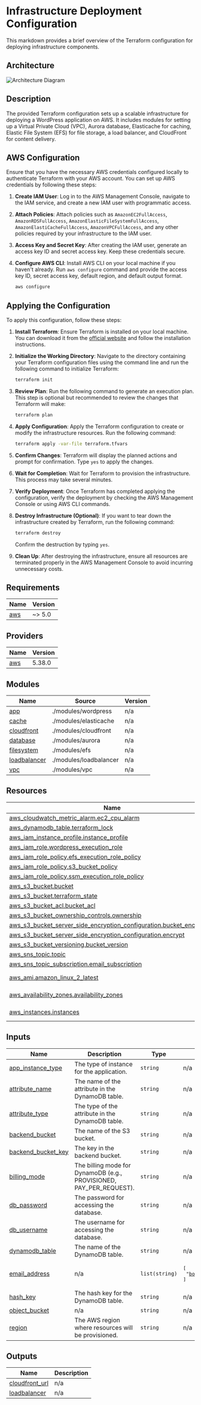 # Infrastructure Deployment Configuration

This markdown provides a brief overview of the Terraform configuration for deploying infrastructure components.

## Architecture

![Architecture Diagram](./architecture/architecture.png)

## Description

The provided Terraform configuration sets up a scalable infrastructure for deploying a WordPress application on AWS. It includes modules for setting up a Virtual Private Cloud (VPC), Aurora database, Elasticache for caching, Elastic File System (EFS) for file storage, a load balancer, and CloudFront for content delivery.

## AWS Configuration

Ensure that you have the necessary AWS credentials configured locally to authenticate Terraform with your AWS account. You can set up AWS credentials by following these steps:

1. **Create IAM User**: Log in to the AWS Management Console, navigate to the IAM service, and create a new IAM user with programmatic access.

2. **Attach Policies**: Attach policies such as `AmazonEC2FullAccess`, `AmazonRDSFullAccess`, `AmazonElasticFileSystemFullAccess`, `AmazonElastiCacheFullAccess`, `AmazonVPCFullAccess`, and any other policies required by your infrastructure to the IAM user.

3. **Access Key and Secret Key**: After creating the IAM user, generate an access key ID and secret access key. Keep these credentials secure.

4. **Configure AWS CLI**: Install AWS CLI on your local machine if you haven't already. Run `aws configure` command and provide the access key ID, secret access key, default region, and default output format.

    ```bash
    aws configure
    ```

## Applying the Configuration

To apply this configuration, follow these steps:

1. **Install Terraform**: Ensure Terraform is installed on your local machine. You can download it from the [official website](https://www.terraform.io/downloads.html) and follow the installation instructions.

2. **Initialize the Working Directory**: Navigate to the directory containing your Terraform configuration files using the command line and run the following command to initialize Terraform:

    ```bash
    terraform init
    ```

3. **Review Plan**: Run the following command to generate an execution plan. This step is optional but recommended to review the changes that Terraform will make:

    ```bash
    terraform plan
    ```

4. **Apply Configuration**: Apply the Terraform configuration to create or modify the infrastructure resources. Run the following command:

    ```bash
    terraform apply -var-file terraform.tfvars
    ```

5. **Confirm Changes**: Terraform will display the planned actions and prompt for confirmation. Type `yes` to apply the changes.

6. **Wait for Completion**: Wait for Terraform to provision the infrastructure. This process may take several minutes.

7. **Verify Deployment**: Once Terraform has completed applying the configuration, verify the deployment by checking the AWS Management Console or using AWS CLI commands.

8. **Destroy Infrastructure (Optional)**: If you want to tear down the infrastructure created by Terraform, run the following command:

    ```bash
    terraform destroy
    ```

    Confirm the destruction by typing `yes`.

9. **Clean Up**: After destroying the infrastructure, ensure all resources are terminated properly in the AWS Management Console to avoid incurring unnecessary costs.


## Requirements

| Name | Version |
|------|---------|
| <a name="requirement_aws"></a> [aws](#requirement\_aws) | ~> 5.0 |

## Providers

| Name | Version |
|------|---------|
| <a name="provider_aws"></a> [aws](#provider\_aws) | 5.38.0 |

## Modules

| Name | Source | Version |
|------|--------|---------|
| <a name="module_app"></a> [app](#module\_app) | ./modules/wordpress | n/a |
| <a name="module_cache"></a> [cache](#module\_cache) | ./modules/elasticache | n/a |
| <a name="module_cloudfront"></a> [cloudfront](#module\_cloudfront) | ./modules/cloudfront | n/a |
| <a name="module_database"></a> [database](#module\_database) | ./modules/aurora | n/a |
| <a name="module_filesystem"></a> [filesystem](#module\_filesystem) | ./modules/efs | n/a |
| <a name="module_loadbalancer"></a> [loadbalancer](#module\_loadbalancer) | ./modules/loadbalancer | n/a |
| <a name="module_vpc"></a> [vpc](#module\_vpc) | ./modules/vpc | n/a |

## Resources

| Name | Type |
|------|------|
| [aws_cloudwatch_metric_alarm.ec2_cpu_alarm](https://registry.terraform.io/providers/hashicorp/aws/latest/docs/resources/cloudwatch_metric_alarm) | resource |
| [aws_dynamodb_table.terraform_lock](https://registry.terraform.io/providers/hashicorp/aws/latest/docs/resources/dynamodb_table) | resource |
| [aws_iam_instance_profile.instance_profile](https://registry.terraform.io/providers/hashicorp/aws/latest/docs/resources/iam_instance_profile) | resource |
| [aws_iam_role.wordpress_execution_role](https://registry.terraform.io/providers/hashicorp/aws/latest/docs/resources/iam_role) | resource |
| [aws_iam_role_policy.efs_execution_role_policy](https://registry.terraform.io/providers/hashicorp/aws/latest/docs/resources/iam_role_policy) | resource |
| [aws_iam_role_policy.s3_bucket_policy](https://registry.terraform.io/providers/hashicorp/aws/latest/docs/resources/iam_role_policy) | resource |
| [aws_iam_role_policy.ssm_execution_role_policy](https://registry.terraform.io/providers/hashicorp/aws/latest/docs/resources/iam_role_policy) | resource |
| [aws_s3_bucket.bucket](https://registry.terraform.io/providers/hashicorp/aws/latest/docs/resources/s3_bucket) | resource |
| [aws_s3_bucket.terraform_state](https://registry.terraform.io/providers/hashicorp/aws/latest/docs/resources/s3_bucket) | resource |
| [aws_s3_bucket_acl.bucket_acl](https://registry.terraform.io/providers/hashicorp/aws/latest/docs/resources/s3_bucket_acl) | resource |
| [aws_s3_bucket_ownership_controls.ownership](https://registry.terraform.io/providers/hashicorp/aws/latest/docs/resources/s3_bucket_ownership_controls) | resource |
| [aws_s3_bucket_server_side_encryption_configuration.bucket_encryption](https://registry.terraform.io/providers/hashicorp/aws/latest/docs/resources/s3_bucket_server_side_encryption_configuration) | resource |
| [aws_s3_bucket_server_side_encryption_configuration.encrypt](https://registry.terraform.io/providers/hashicorp/aws/latest/docs/resources/s3_bucket_server_side_encryption_configuration) | resource |
| [aws_s3_bucket_versioning.bucket_version](https://registry.terraform.io/providers/hashicorp/aws/latest/docs/resources/s3_bucket_versioning) | resource |
| [aws_sns_topic.topic](https://registry.terraform.io/providers/hashicorp/aws/latest/docs/resources/sns_topic) | resource |
| [aws_sns_topic_subscription.email_subscription](https://registry.terraform.io/providers/hashicorp/aws/latest/docs/resources/sns_topic_subscription) | resource |
| [aws_ami.amazon_linux_2_latest](https://registry.terraform.io/providers/hashicorp/aws/latest/docs/data-sources/ami) | data source |
| [aws_availability_zones.availability_zones](https://registry.terraform.io/providers/hashicorp/aws/latest/docs/data-sources/availability_zones) | data source |
| [aws_instances.instances](https://registry.terraform.io/providers/hashicorp/aws/latest/docs/data-sources/instances) | data source |

## Inputs

| Name | Description | Type | Default | Required |
|------|-------------|------|---------|:--------:|
| <a name="input_app_instance_type"></a> [app\_instance\_type](#input\_app\_instance\_type) | The type of instance for the application. | `string` | n/a | yes |
| <a name="input_attribute_name"></a> [attribute\_name](#input\_attribute\_name) | The name of the attribute in the DynamoDB table. | `string` | n/a | yes |
| <a name="input_attribute_type"></a> [attribute\_type](#input\_attribute\_type) | The type of the attribute in the DynamoDB table. | `string` | n/a | yes |
| <a name="input_backend_bucket"></a> [backend\_bucket](#input\_backend\_bucket) | The name of the S3 bucket. | `string` | n/a | yes |
| <a name="input_backend_bucket_key"></a> [backend\_bucket\_key](#input\_backend\_bucket\_key) | The key in the backend bucket. | `string` | n/a | yes |
| <a name="input_billing_mode"></a> [billing\_mode](#input\_billing\_mode) | The billing mode for DynamoDB (e.g., PROVISIONED, PAY\_PER\_REQUEST). | `string` | n/a | yes |
| <a name="input_db_password"></a> [db\_password](#input\_db\_password) | The password for accessing the database. | `string` | n/a | yes |
| <a name="input_db_username"></a> [db\_username](#input\_db\_username) | The username for accessing the database. | `string` | n/a | yes |
| <a name="input_dynamodb_table"></a> [dynamodb\_table](#input\_dynamodb\_table) | The name of the DynamoDB table. | `string` | n/a | yes |
| <a name="input_email_address"></a> [email\_address](#input\_email\_address) | n/a | `list(string)` | <pre>[<br>  "bodunwamayowa@gmail.com"<br>]</pre> | no |
| <a name="input_hash_key"></a> [hash\_key](#input\_hash\_key) | The hash key for the DynamoDB table. | `string` | n/a | yes |
| <a name="input_object_bucket"></a> [object\_bucket](#input\_object\_bucket) | n/a | `string` | n/a | yes |
| <a name="input_region"></a> [region](#input\_region) | The AWS region where resources will be provisioned. | `string` | n/a | yes |

## Outputs

| Name | Description |
|------|-------------|
| <a name="output_cloudfront_url"></a> [cloudfront\_url](#output\_cloudfront\_url) | n/a |
| <a name="output_loadbalancer"></a> [loadbalancer](#output\_loadbalancer) | n/a |